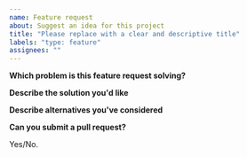 ```yaml
---
name: Feature request
about: Suggest an idea for this project
title: "Please replace with a clear and descriptive title"
labels: "type: feature"
assignees: ""
---
```


<!--
Thanks for suggesting a new feature!

Please fill in the sections below.
-->

**Which problem is this feature request solving?**

<!--
Example: I'm always frustrated when [...]
-->

**Describe the solution you'd like**

<!--
Example: This could be fixed by [...]
-->

**Describe alternatives you've considered**

<!--
Example: Another solution would be [...]
-->

**Can you submit a pull request?**

Yes/No.

<!--
Pull requests are welcome! If you would like to help us add this feature, please check our
[contributions guidelines](../blob/master/CONTRIBUTING.md).
-->
